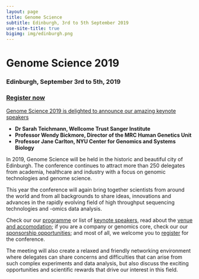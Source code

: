 ```yaml
---
layout: page
title: Genome Science
subtitle: Edinburgh, 3rd to 5th September 2019
use-site-title: true
bigimg: img/edinburgh.png
---
```


# Genome Science 2019
  
### Edinburgh, September 3rd to 5th, 2019

### [Register now](http://genomescience.co.uk/register/)

[Genome Science 2019 is delighted to announce our amazing keynote speakers](http://genomescience.co.uk/keynotes/)
* __Dr Sarah Teichmann, Wellcome Trust Sanger Institute__
* __Professor Wendy Bickmore, Director of the MRC Human Genetics Unit__
* __Professor Jane Carlton, NYU Center for Genomics and Systems Biology__

In 2019, Genome Science will be held in the historic and beautiful city of Edinburgh.  The conference continues to attract more than 250 delegates from academia, healthcare and industry with a focus on genomic technologies and genome science.

This year the conference will again bring together scientists from around the world and from all backgrounds to share ideas, innovations and advances in the rapidly evolving field of high throughput sequencing technologies and -omics data analysis.

Check our our [programme](programme.md) or list of [keynote speakers](keynotes.md), read about the [venue and accomodation](venue.md); if you are a company or genomics core, check our our [sponsorship opportunities](sponsors.md); and most of all, we welcome you to [register](register.md) for the conference.

The meeting will also create a relaxed and friendly networking environment where delegates can share concerns and difficulties that can arise from such complex experiments and data analysis, but also discuss the exciting opportunities and scientific rewards that drive our interest in this field.
